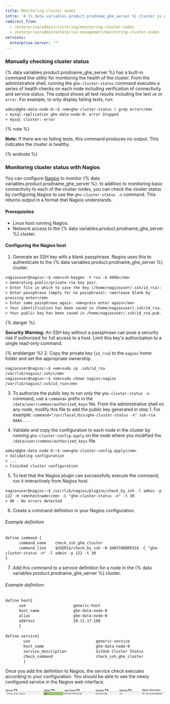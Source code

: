 ```yaml
---
title: Monitoring cluster nodes
intro: 'A {% data variables.product.prodname_ghe_server %} cluster is comprised of redundant services that are distributed across two or more nodes. If an individual service or an entire node were to fail, it should not be immediately apparent to users of the cluster. However since performance and redundancy are affected, it is important to monitor the health of a {% data variables.product.prodname_ghe_server %} cluster.'
redirect_from:
  - /enterprise/admin/clustering/monitoring-cluster-nodes
  - /enterprise/admin/enterprise-management/monitoring-cluster-nodes
versions:
  enterprise-server: '*'
---
```

### Manually checking cluster status

{% data variables.product.prodname_ghe_server %} has a built-in command line utility for monitoring the health of the cluster. From the administrative shell, running the `ghe-cluster-status` command executes a series of health checks on each node including verification of connectivity and service status. The output shows all test results including the text `ok` or `error`. For example, to only display failing tests, run:

```shell
admin@ghe-data-node-0:~$ <em>ghe-cluster-status | grep error</em>
> mysql-replication ghe-data-node-0: error Stopped
> mysql cluster: error
```
{% note %}

**Note:** If there are no failing tests, this command produces no output. This indicates the cluster is healthy.

{% endnote %}

### Monitoring cluster status with Nagios

You can configure [Nagios](https://www.nagios.org/) to monitor {% data variables.product.prodname_ghe_server %}. In addition to monitoring basic connectivity to each of the cluster nodes, you can check the cluster status by configuring Nagios to use the `ghe-cluster-status -n` command. This returns output in a format that Nagios understands.

#### Prerequisites
* Linux host running Nagios.
* Network access to the {% data variables.product.prodname_ghe_server %} cluster.

#### Configuring the Nagios host
1. Generate an SSH key with a blank passphrase. Nagios uses this to authenticate to the {% data variables.product.prodname_ghe_server %} cluster.
  ```shell
  nagiosuser@nagios:~$ <em>ssh-keygen -t rsa -b 4096</em>
  > Generating public/private rsa key pair.
  > Enter file in which to save the key (/home/nagiosuser/.ssh/id_rsa):
  > Enter passphrase (empty for no passphrase): <em>leave blank by pressing enter</em>
  > Enter same passphrase again: <em>press enter again</em>
  > Your identification has been saved in /home/nagiosuser/.ssh/id_rsa.
  > Your public key has been saved in /home/nagiosuser/.ssh/id_rsa.pub.
  ```
  {% danger %}

  **Security Warning:** An SSH key without a passphrase can pose a security risk if authorized for full access to a host. Limit this key's authorization to a single read-only command.

  {% enddanger %}
2. Copy the private key (`id_rsa`) to the `nagios` home folder and set the appropriate ownership.
  ```shell
  nagiosuser@nagios:~$ <em>sudo cp .ssh/id_rsa /var/lib/nagios/.ssh/</em>
  nagiosuser@nagios:~$ <em>sudo chown nagios:nagios /var/lib/nagios/.ssh/id_rsa</em>
  ```

3. To authorize the public key to run *only* the `ghe-cluster-status -n` command, use a `command=` prefix in the `/data/user/common/authorized_keys` file. From the administrative shell on any node, modify this file to add the public key generated in step 1. For example: `command="/usr/local/bin/ghe-cluster-status -n" ssh-rsa AAAA....`

4. Validate and copy the configuration to each node in the cluster by running `ghe-cluster-config-apply` on the node where you modified the `/data/user/common/authorized_keys` file.

  ```shell
  admin@ghe-data-node-0:~$ <em>ghe-cluster-config-apply</em>
  > Validating configuration
  > ...
  > Finished cluster configuration
  ```

5. To test that the Nagios plugin can successfully execute the command, run it interactively from Nagios host.
  ```shell
  nagiosuser@nagios:~$ /usr/lib/nagios/plugins/check_by_ssh -l admin -p 122 -H <em>hostname</em> -C "ghe-cluster-status -n" -t 30
  > OK - No errors detected
  ```

6. Create a command definition in your Nagios configuration.
  ###### Example definition

  ```
  define command {
        command_name    check_ssh_ghe_cluster
        command_line    $USER1$/check_by_ssh -H $HOSTADDRESS$ -C "ghe-cluster-status -n" -l admin -p 122 -t 30
  }
  ```
7. Add this command to a service definition for a node in the {% data variables.product.prodname_ghe_server %} cluster.

  ###### Example definition

  ```
  define host{
        use                     generic-host
        host_name               ghe-data-node-0
        alias                   ghe-data-node-0
        address                 10.11.17.180
        }

  define service{
          use                             generic-service
          host_name                       ghe-data-node-0
          service_description             GitHub Cluster Status
          check_command                   check_ssh_ghe_cluster
          }
  ```

Once you add the definition to Nagios, the service check executes according to your configuration. You should be able to see the newly configured service in the Nagios web interface.

![Nagios Example](/assets/images/enterprise/cluster/nagios-example.png)
